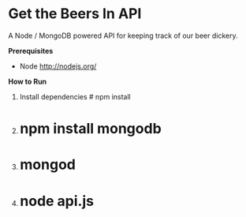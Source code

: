 Get the Beers In API
====================

A Node / MongoDB powered API for keeping track of our beer dickery.

**Prerequisites**

* Node http://nodejs.org/

**How to Run**

1. Install dependencies # npm install
2. # npm install mongodb 
3. # mongod
4. # node api.js

